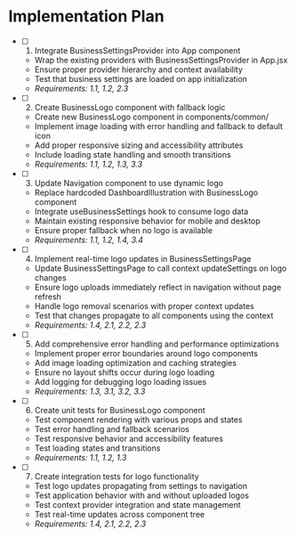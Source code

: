 # Implementation Plan

- [ ] 1. Integrate BusinessSettingsProvider into App component










  - Wrap the existing providers with BusinessSettingsProvider in App.jsx
  - Ensure proper provider hierarchy and context availability
  - Test that business settings are loaded on app initialization
  - _Requirements: 1.1, 1.2, 2.3_

- [ ] 2. Create BusinessLogo component with fallback logic
  - Create new BusinessLogo component in components/common/
  - Implement image loading with error handling and fallback to default icon
  - Add proper responsive sizing and accessibility attributes
  - Include loading state handling and smooth transitions
  - _Requirements: 1.1, 1.2, 1.3, 3.3_

- [ ] 3. Update Navigation component to use dynamic logo
  - Replace hardcoded DashboardIllustration with BusinessLogo component
  - Integrate useBusinessSettings hook to consume logo data
  - Maintain existing responsive behavior for mobile and desktop
  - Ensure proper fallback when no logo is available
  - _Requirements: 1.1, 1.2, 1.4, 3.4_

- [ ] 4. Implement real-time logo updates in BusinessSettingsPage
  - Update BusinessSettingsPage to call context updateSettings on logo changes
  - Ensure logo uploads immediately reflect in navigation without page refresh
  - Handle logo removal scenarios with proper context updates
  - Test that changes propagate to all components using the context
  - _Requirements: 1.4, 2.1, 2.2, 2.3_

- [ ] 5. Add comprehensive error handling and performance optimizations
  - Implement proper error boundaries around logo components
  - Add image loading optimization and caching strategies
  - Ensure no layout shifts occur during logo loading
  - Add logging for debugging logo loading issues
  - _Requirements: 1.3, 3.1, 3.2, 3.3_

- [ ] 6. Create unit tests for BusinessLogo component
  - Test component rendering with various props and states
  - Test error handling and fallback scenarios
  - Test responsive behavior and accessibility features
  - Test loading states and transitions
  - _Requirements: 1.1, 1.2, 1.3_

- [ ] 7. Create integration tests for logo functionality
  - Test logo updates propagating from settings to navigation
  - Test application behavior with and without uploaded logos
  - Test context provider integration and state management
  - Test real-time updates across component tree
  - _Requirements: 1.4, 2.1, 2.2, 2.3_